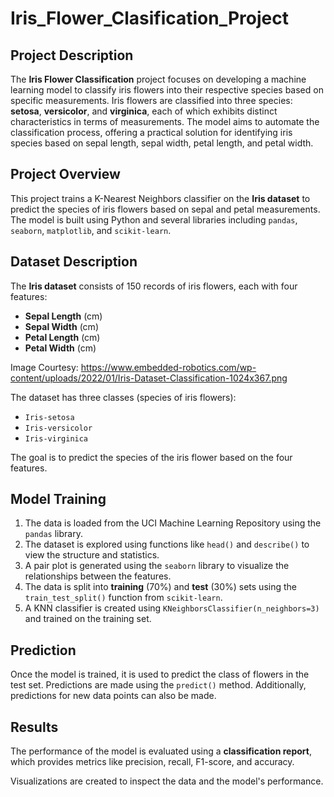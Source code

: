 # Iris_Flower_Clasification_Project

## Project Description
The **Iris Flower Classification** project focuses on developing a machine learning model to classify iris flowers into their respective species based on specific measurements. Iris flowers are classified into three species: **setosa**, **versicolor**, and **virginica**, each of which exhibits distinct characteristics in terms of measurements. The model aims to automate the classification process, offering a practical solution for identifying iris species based on sepal length, sepal width, petal length, and petal width.

## Project Overview
This project trains a K-Nearest Neighbors classifier on the **Iris dataset** to predict the species of iris flowers based on sepal and petal measurements. The model is built using Python and several libraries including `pandas`, `seaborn`, `matplotlib`, and `scikit-learn`.


## Dataset Description

The **Iris dataset** consists of 150 records of iris flowers, each with four features:

- **Sepal Length** (cm)
- **Sepal Width** (cm)
- **Petal Length** (cm)
- **Petal Width** (cm)

Image Courtesy: https://www.embedded-robotics.com/wp-content/uploads/2022/01/Iris-Dataset-Classification-1024x367.png

The dataset has three classes (species of iris flowers):
- `Iris-setosa`
- `Iris-versicolor`
- `Iris-virginica`

The goal is to predict the species of the iris flower based on the four features.

## Model Training

1. The data is loaded from the UCI Machine Learning Repository using the `pandas` library.
2. The dataset is explored using functions like `head()` and `describe()` to view the structure and statistics.
3. A pair plot is generated using the `seaborn` library to visualize the relationships between the features.
4. The data is split into **training** (70%) and **test** (30%) sets using the `train_test_split()` function from `scikit-learn`.
5. A KNN classifier is created using `KNeighborsClassifier(n_neighbors=3)` and trained on the training set.
## Prediction

Once the model is trained, it is used to predict the class of flowers in the test set. Predictions are made using the `predict()` method.
Additionally, predictions for new data points can also be made.

## Results

The performance of the model is evaluated using a **classification report**, which provides metrics like precision, recall, F1-score, and accuracy.

Visualizations are created to inspect the data and the model's performance.


